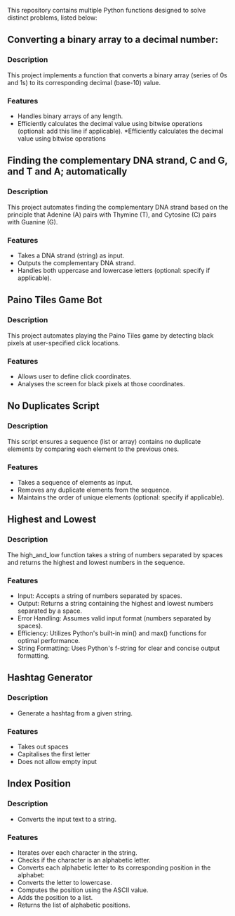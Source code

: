 This repository contains multiple Python functions designed to solve distinct problems, listed below:

## Converting a binary array to a decimal number:
### Description

This project implements a function that converts a binary array (series of 0s and 1s) to its corresponding decimal (base-10) value.

### Features

* Handles binary arrays of any length.
* Efficiently calculates the decimal value using bitwise operations (optional: add this line if applicable).
*Efficiently calculates the decimal value using bitwise operations 
## Finding the complementary DNA strand, C and G, and T and A; automatically 

### Description

This project automates finding the complementary DNA strand based on the principle that Adenine (A) pairs with Thymine (T), and Cytosine (C) pairs with Guanine (G).

### Features

* Takes a DNA strand (string) as input.
* Outputs the complementary DNA strand.
* Handles both uppercase and lowercase letters (optional: specify if applicable).
## Paino Tiles Game Bot

### Description

This project automates playing the Paino Tiles game by detecting black pixels at user-specified click locations.

### Features

* Allows user to define click coordinates.
* Analyses the screen for black pixels at those coordinates.

## No Duplicates Script

### Description

This script ensures a sequence (list or array) contains no duplicate elements by comparing each element to the previous ones.

### Features

* Takes a sequence of elements as input.
* Removes any duplicate elements from the sequence.
* Maintains the order of unique elements (optional: specify if applicable).

## Highest and Lowest 
### Description

The high_and_low function takes a string of numbers separated by spaces and returns the highest and lowest numbers in the sequence.

### Features 

* Input: Accepts a string of numbers separated by spaces.
* Output: Returns a string containing the highest and lowest numbers separated by a space.
* Error Handling: Assumes valid input format (numbers separated by spaces).
* Efficiency: Utilizes Python's built-in min() and max() functions for optimal performance.
* String Formatting: Uses Python's f-string for clear and concise output formatting.

## Hashtag Generator

### Description
* Generate a hashtag from a given string.

### Features

* Takes out spaces 
* Capitalises the first letter 
* Does not allow empty input

## Index Position
### Description 
* Converts the input text to a string.


### Features

* Iterates over each character in the string.
* Checks if the character is an alphabetic letter.
* Converts each alphabetic letter to its corresponding position in the alphabet:
* Converts the letter to lowercase.
* Computes the position using the ASCII value.
* Adds the position to a list.
* Returns the list of alphabetic positions.

  



